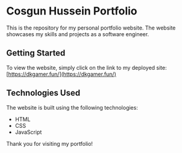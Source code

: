 # Cosgun Hussein Portfolio

This is the repository for my personal portfolio website. The website showcases my skills and projects as a software engineer.

## Getting Started

To view the website, simply click on the link to my deployed site: [https://dkgamer.fun/](https://dkgamer.fun/)

## Technologies Used

The website is built using the following technologies:

- HTML
- CSS
- JavaScript

Thank you for visiting my portfolio!
